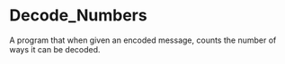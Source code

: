 Decode_Numbers
==============

A program that when given an encoded message, counts the number of ways it can be decoded.
